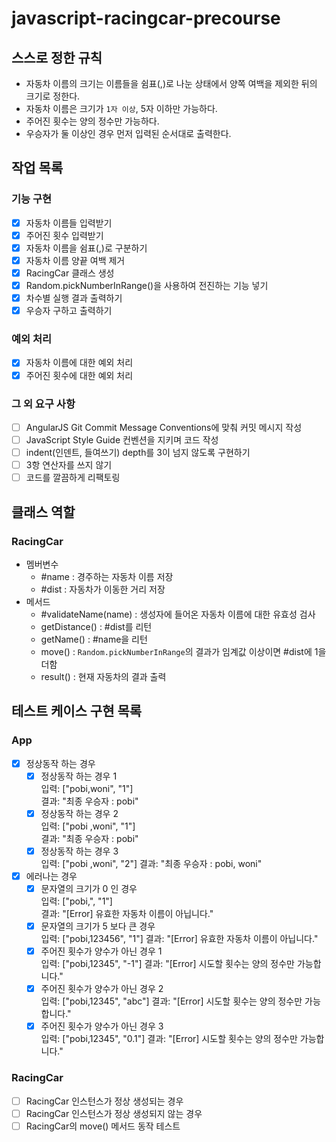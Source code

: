 # javascript-racingcar-precourse

## 스스로 정한 규칙

- 자동차 이름의 크기는 이름들을 쉼표(,)로 나눈 상태에서 양쪽 여백을 제외한 뒤의 크기로 정한다.
- 자동차 이름은 크기가 `1자 이상`, 5자 이하만 가능하다.
- 주어진 횟수는 양의 정수만 가능하다.
- 우승자가 둘 이상인 경우 먼저 입력된 순서대로 출력한다.

## 작업 목록

### 기능 구현

- [x] 자동차 이름들 입력받기
- [x] 주어진 횟수 입력받기
- [x] 자동차 이름을 쉼표(,)로 구분하기
- [x] 자동차 이름 양끝 여백 제거
- [x] RacingCar 클래스 생성
- [x] Random.pickNumberInRange()을 사용하여 전진하는 기능 넣기
- [x] 차수별 실행 결과 출력하기
- [x] 우승자 구하고 출력하기

### 예외 처리

- [x] 자동차 이름에 대한 예외 처리
- [x] 주어진 횟수에 대한 예외 처리

### 그 외 요구 사항

- [ ] AngularJS Git Commit Message Conventions에 맞춰 커밋 메시지 작성
- [ ] JavaScript Style Guide 컨벤션을 지키며 코드 작성
- [ ] indent(인덴트, 들여쓰기) depth를 3이 넘지 않도록 구현하기
- [ ] 3항 연산자를 쓰지 않기
- [ ] 코드를 깔끔하게 리팩토링

## 클래스 역할

### RacingCar 
- 멤버변수  
  - #name : 경주하는 자동차 이름 저장
  - #dist : 자동차가 이동한 거리 저장
- 메서드
  - #validateName(name) : 생성자에 들어온 자동차 이름에 대한 유효성 검사
  - getDistance() : #dist를 리턴
  - getName() : #name을 리턴
  - move() : `Random.pickNumberInRange`의 결과가 임계값 이상이면 #dist에 1을 더함
  - result() : 현재 자동차의 결과 출력
  
## 테스트 케이스 구현 목록

### App
- [x] 정상동작 하는 경우  
  - [x] 정상동작 하는 경우 1  
      입력: ["pobi,woni", "1"]  
      결과: "최종 우승자 : pobi"
  - [x] 정상동작 하는 경우 2  
      입력: ["pobi   ,woni", "1"]  
      결과: "최종 우승자 : pobi"
  - [x] 정상동작 하는 경우 3  
      입력: ["pobi   ,woni", "2"]
      결과: "최종 우승자 : pobi, woni"

- [x] 에러나는 경우
  - [x] 문자열의 크기가 0 인 경우  
      입력: ["pobi,", "1"]  
      결과: "[Error] 유효한 자동차 이름이 아닙니다."
  - [x] 문자열의 크기가 5 보다 큰 경우  
      입력: ["pobi,123456", "1"] 
      결과: "[Error] 유효한 자동차 이름이 아닙니다."
  - [x] 주어진 횟수가 양수가 아닌 경우 1  
      입력: ["pobi,12345", "-1"]
      결과: "[Error] 시도할 횟수는 양의 정수만 가능합니다."
  - [x] 주어진 횟수가 양수가 아닌 경우 2  
      입력: ["pobi,12345", "abc"]
      결과: "[Error] 시도할 횟수는 양의 정수만 가능합니다."
  - [x] 주어진 횟수가 양수가 아닌 경우 3  
      입력: ["pobi,12345", "0.1"]
      결과: "[Error] 시도할 횟수는 양의 정수만 가능합니다."

### RacingCar
- [ ] RacingCar 인스턴스가 정상 생성되는 경우
- [ ] RacingCar 인스턴스가 정상 생성되지 않는 경우
- [ ] RacingCar의 move() 메서드 동작 테스트
